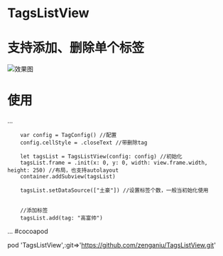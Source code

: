 # TagsListView
# 支持添加、删除单个标签
![效果图](https://github.com/zenganiu/TagsListView/blob/master/TagsListViewDemo/demo_2.gif)
# 使用
...

        var config = TagConfig() //配置
        config.cellStyle = .closeText //带删除tag
        
        let tagsList = TagsListView(config: config) //初始化
        tagsList.frame = .init(x: 0, y: 0, width: view.frame.width, height: 250) //布局，也支持autolayout
        container.addSubview(tagsList)
        
        tagsList.setDataSource(["土豪"]) //设置标签个数，一般当初始化使用
        
        
        //添加标签
        tagsList.add(tag: "高富帅")
        
...
#cocoapod

pod 'TagsListView',:git=>'https://github.com/zenganiu/TagsListView.git'